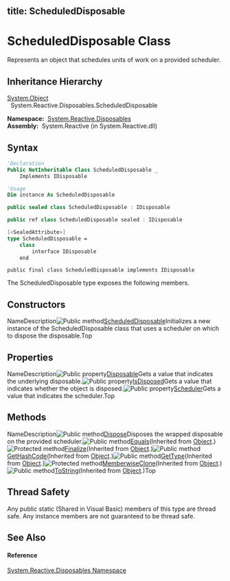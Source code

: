 title: ScheduledDisposable
---
# ScheduledDisposable Class

Represents an object that schedules units of work on a provided scheduler.

## Inheritance Hierarchy

[System.Object](https://msdn.microsoft.com/en-us/library/e5kfa45b)  
  System.Reactive.Disposables.ScheduledDisposable

**Namespace:**  [System.Reactive.Disposables](System.Reactive.Disposables/System.Reactive.Disposables)  
**Assembly:**  System.Reactive (in System.Reactive.dll)

## Syntax

```vb
'Declaration
Public NotInheritable Class ScheduledDisposable _
    Implements IDisposable
```

```vb
'Usage
Dim instance As ScheduledDisposable
```

```csharp
public sealed class ScheduledDisposable : IDisposable
```

```c++
public ref class ScheduledDisposable sealed : IDisposable
```

```fsharp
[<SealedAttribute>]
type ScheduledDisposable =  
    class
        interface IDisposable
    end
```

```jscript
public final class ScheduledDisposable implements IDisposable
```

The ScheduledDisposable type exposes the following members.

## Constructors

NameDescription![Public method](https://reactiveui.net/assets/img/Hh303103.pubmethod(en-us,VS.103).gif "Public method")[ScheduledDisposable](https://msdn.microsoft.com/en-us/library/m:system.reactive.disposables.scheduleddisposable.#ctor(system.reactive.concurrency.ischeduler%2csystem.idisposable)(v=VS.103))Initializes a new instance of the ScheduledDisposable class that uses a scheduler on which to dispose the disposable.Top

## Properties

NameDescription![Public property](https://reactiveui.net/assets/img/Hh211972.pubproperty(en-us,VS.103).gif "Public property")[Disposable](Disposable/ScheduledDisposable.Disposable)Gets a value that indicates the underlying disposable.![Public property](https://reactiveui.net/assets/img/Hh211972.pubproperty(en-us,VS.103).gif "Public property")[IsDisposed](IsDisposed/ScheduledDisposable.IsDisposed)Gets a value that indicates whether the object is disposed.![Public property](https://reactiveui.net/assets/img/Hh211972.pubproperty(en-us,VS.103).gif "Public property")[Scheduler](Scheduler/ScheduledDisposable.Scheduler)Gets a value that indicates the scheduler.Top

## Methods

NameDescription![Public method](https://reactiveui.net/assets/img/Hh303103.pubmethod(en-us,VS.103).gif "Public method")[Dispose](Dispose/ScheduledDisposable.Dispose)Disposes the wrapped disposable on the provided scheduler.![Public method](https://reactiveui.net/assets/img/Hh303103.pubmethod(en-us,VS.103).gif "Public method")[Equals](https://msdn.microsoft.com/en-us/library/m:system.object.equals(system.object)(v=VS.103))(Inherited from [Object](https://msdn.microsoft.com/en-us/library/e5kfa45b).)![Protected method](https://reactiveui.net/assets/img/Hh303103.protmethod(en-us,VS.103).gif "Protected method")[Finalize](https://msdn.microsoft.com/en-us/library/4k87zsw7)(Inherited from [Object](https://msdn.microsoft.com/en-us/library/e5kfa45b).)![Public method](https://reactiveui.net/assets/img/Hh303103.pubmethod(en-us,VS.103).gif "Public method")[GetHashCode](https://msdn.microsoft.com/en-us/library/zdee4b3y)(Inherited from [Object](https://msdn.microsoft.com/en-us/library/e5kfa45b).)![Public method](https://reactiveui.net/assets/img/Hh303103.pubmethod(en-us,VS.103).gif "Public method")[GetType](https://msdn.microsoft.com/en-us/library/dfwy45w9)(Inherited from [Object](https://msdn.microsoft.com/en-us/library/e5kfa45b).)![Protected method](https://reactiveui.net/assets/img/Hh303103.protmethod(en-us,VS.103).gif "Protected method")[MemberwiseClone](https://msdn.microsoft.com/en-us/library/57ctke0a)(Inherited from [Object](https://msdn.microsoft.com/en-us/library/e5kfa45b).)![Public method](https://reactiveui.net/assets/img/Hh303103.pubmethod(en-us,VS.103).gif "Public method")[ToString](https://msdn.microsoft.com/en-us/library/7bxwbwt2)(Inherited from [Object](https://msdn.microsoft.com/en-us/library/e5kfa45b).)Top

## Thread Safety

Any public static (Shared in Visual Basic) members of this type are thread safe. Any instance members are not guaranteed to be thread safe.

## See Also

#### Reference

[System.Reactive.Disposables Namespace](System.Reactive.Disposables/System.Reactive.Disposables)
